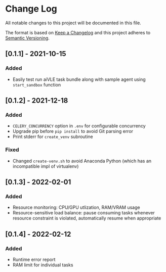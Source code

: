# Change Log

All notable changes to this project will be documented in this file.

The format is based on [Keep a Changelog](http://keepachangelog.com/)
and this project adheres to [Semantic Versioning](http://semver.org/).

## [0.1.1] - 2021-10-15

### Added

- Easily test run aiVLE task bundle along with sample agent using `start_sandbox` function

## [0.1.2] - 2021-12-18

### Added

- `CELERY_CONCURRENCY` option in `.env` for configurable concurrency
- Upgrade pip before `pip install` to avoid Git parsing error
- Print stderr for `create_venv` subroutine

### Fixed

- Changed `create-venv.sh` to avoid Anaconda Python (which has an incompatible impl of virtualenv)

## [0.1.3] - 2022-02-01

### Added

- Resource monitoring: CPU/GPU utlization, RAM/VRAM usage
- Resource-sensitive load balance: pause consuming tasks whenever resource constraint is violated, automatically resume
  when appropriate

## [0.1.4] - 2022-02-12

### Added

- Runtime error report
- RAM limit for individual tasks